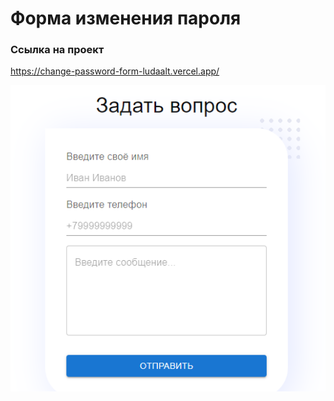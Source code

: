 # Форма изменения пароля

### Ссылка на проект

https://change-password-form-ludaalt.vercel.app/

![Image alt](https://github.com/ludaalt/simple_form/raw/main/public/app.png)
